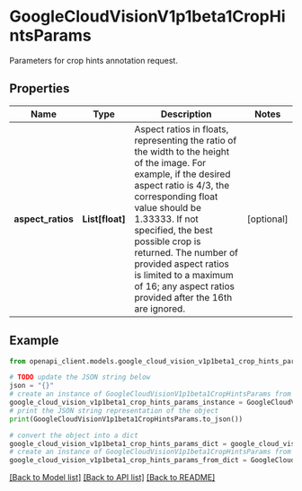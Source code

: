 # GoogleCloudVisionV1p1beta1CropHintsParams

Parameters for crop hints annotation request.

## Properties

Name | Type | Description | Notes
------------ | ------------- | ------------- | -------------
**aspect_ratios** | **List[float]** | Aspect ratios in floats, representing the ratio of the width to the height of the image. For example, if the desired aspect ratio is 4/3, the corresponding float value should be 1.33333. If not specified, the best possible crop is returned. The number of provided aspect ratios is limited to a maximum of 16; any aspect ratios provided after the 16th are ignored. | [optional] 

## Example

```python
from openapi_client.models.google_cloud_vision_v1p1beta1_crop_hints_params import GoogleCloudVisionV1p1beta1CropHintsParams

# TODO update the JSON string below
json = "{}"
# create an instance of GoogleCloudVisionV1p1beta1CropHintsParams from a JSON string
google_cloud_vision_v1p1beta1_crop_hints_params_instance = GoogleCloudVisionV1p1beta1CropHintsParams.from_json(json)
# print the JSON string representation of the object
print(GoogleCloudVisionV1p1beta1CropHintsParams.to_json())

# convert the object into a dict
google_cloud_vision_v1p1beta1_crop_hints_params_dict = google_cloud_vision_v1p1beta1_crop_hints_params_instance.to_dict()
# create an instance of GoogleCloudVisionV1p1beta1CropHintsParams from a dict
google_cloud_vision_v1p1beta1_crop_hints_params_from_dict = GoogleCloudVisionV1p1beta1CropHintsParams.from_dict(google_cloud_vision_v1p1beta1_crop_hints_params_dict)
```
[[Back to Model list]](../README.md#documentation-for-models) [[Back to API list]](../README.md#documentation-for-api-endpoints) [[Back to README]](../README.md)


